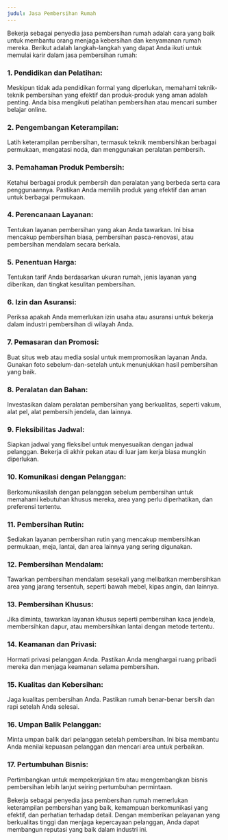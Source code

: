 ```yaml
---
judul: Jasa Pembersihan Rumah
---
```


Bekerja sebagai penyedia jasa pembersihan rumah adalah cara yang baik untuk membantu orang menjaga kebersihan dan kenyamanan rumah mereka. Berikut adalah langkah-langkah yang dapat Anda ikuti untuk memulai karir dalam jasa pembersihan rumah:

### 1. **Pendidikan dan Pelatihan:**
Meskipun tidak ada pendidikan formal yang diperlukan, memahami teknik-teknik pembersihan yang efektif dan produk-produk yang aman adalah penting. Anda bisa mengikuti pelatihan pembersihan atau mencari sumber belajar online.

### 2. **Pengembangan Keterampilan:**
Latih keterampilan pembersihan, termasuk teknik membersihkan berbagai permukaan, mengatasi noda, dan menggunakan peralatan pembersih.

### 3. **Pemahaman Produk Pembersih:**
Ketahui berbagai produk pembersih dan peralatan yang berbeda serta cara penggunaannya. Pastikan Anda memilih produk yang efektif dan aman untuk berbagai permukaan.

### 4. **Perencanaan Layanan:**
Tentukan layanan pembersihan yang akan Anda tawarkan. Ini bisa mencakup pembersihan biasa, pembersihan pasca-renovasi, atau pembersihan mendalam secara berkala.

### 5. **Penentuan Harga:**
Tentukan tarif Anda berdasarkan ukuran rumah, jenis layanan yang diberikan, dan tingkat kesulitan pembersihan.

### 6. **Izin dan Asuransi:**
Periksa apakah Anda memerlukan izin usaha atau asuransi untuk bekerja dalam industri pembersihan di wilayah Anda.

### 7. **Pemasaran dan Promosi:**
Buat situs web atau media sosial untuk mempromosikan layanan Anda. Gunakan foto sebelum-dan-setelah untuk menunjukkan hasil pembersihan yang baik.

### 8. **Peralatan dan Bahan:**
Investasikan dalam peralatan pembersihan yang berkualitas, seperti vakum, alat pel, alat pembersih jendela, dan lainnya.

### 9. **Fleksibilitas Jadwal:**
Siapkan jadwal yang fleksibel untuk menyesuaikan dengan jadwal pelanggan. Bekerja di akhir pekan atau di luar jam kerja biasa mungkin diperlukan.

### 10. **Komunikasi dengan Pelanggan:**
Berkomunikasilah dengan pelanggan sebelum pembersihan untuk memahami kebutuhan khusus mereka, area yang perlu diperhatikan, dan preferensi tertentu.

### 11. **Pembersihan Rutin:**
Sediakan layanan pembersihan rutin yang mencakup membersihkan permukaan, meja, lantai, dan area lainnya yang sering digunakan.

### 12. **Pembersihan Mendalam:**
Tawarkan pembersihan mendalam sesekali yang melibatkan membersihkan area yang jarang tersentuh, seperti bawah mebel, kipas angin, dan lainnya.

### 13. **Pembersihan Khusus:**
Jika diminta, tawarkan layanan khusus seperti pembersihan kaca jendela, membersihkan dapur, atau membersihkan lantai dengan metode tertentu.

### 14. **Keamanan dan Privasi:**
Hormati privasi pelanggan Anda. Pastikan Anda menghargai ruang pribadi mereka dan menjaga keamanan selama pembersihan.

### 15. **Kualitas dan Kebersihan:**
Jaga kualitas pembersihan Anda. Pastikan rumah benar-benar bersih dan rapi setelah Anda selesai.

### 16. **Umpan Balik Pelanggan:**
Minta umpan balik dari pelanggan setelah pembersihan. Ini bisa membantu Anda menilai kepuasan pelanggan dan mencari area untuk perbaikan.

### 17. **Pertumbuhan Bisnis:**
Pertimbangkan untuk mempekerjakan tim atau mengembangkan bisnis pembersihan lebih lanjut seiring pertumbuhan permintaan.

Bekerja sebagai penyedia jasa pembersihan rumah memerlukan keterampilan pembersihan yang baik, kemampuan berkomunikasi yang efektif, dan perhatian terhadap detail. Dengan memberikan pelayanan yang berkualitas tinggi dan menjaga kepercayaan pelanggan, Anda dapat membangun reputasi yang baik dalam industri ini.